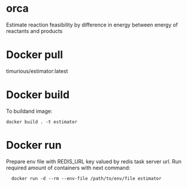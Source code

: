 # orca

Estimate reaction feasibility by difference in energy between energy of reactants and products

# Docker pull
timurious/estimator:latest

# Docker build

To buildand image:

    docker build . -t estimator 

# Docker run

Prepare env file with REDIS_URL key valued by redis task server url.
Run required amount of containers with next command:

      docker run -d --rm --env-file /path/to/env/file estimator
